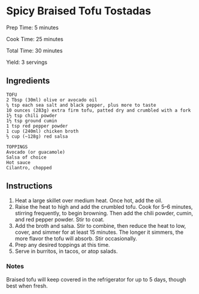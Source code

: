 # Spicy Braised Tofu Tostadas


Prep Time: 5 minutes

Cook Time: 25 minutes

Total Time: 30 minutes

Yield: 3 servings

## Ingredients

    TOFU
    2 Tbsp (30ml) olive or avocado oil
    ¼ tsp each sea salt and black pepper, plus more to taste
    10 ounces (283g) extra firm tofu, patted dry and crumbled with a fork
    1½ tsp chili powder
    1½ tsp ground cumin
    1 tsp red pepper powder
    1 cup (240ml) chicken broth
    ½ cup (~128g) red salsa

    TOPPINGS
    Avocado (or guacamole)
    Salsa of choice
    Hot sauce
    Cilantro, chopped

## Instructions

1. Heat a large skillet over medium heat. Once hot, add the oil.
2. Raise the heat to high and add the crumbled tofu. Cook for 5–6 minutes, stirring frequently, to begin browning. Then add the chili powder, cumin, and red pepper powder. Stir to coat.
3. Add the broth and salsa. Stir to combine, then reduce the heat to low, cover, and simmer for at least 15 minutes. The longer it simmers, the more flavor the tofu will absorb. Stir occasionally.
4. Prep any desired toppings at this time.
5. Serve in burritos, in tacos, or atop salads.

### Notes

Braised tofu will keep covered in the refrigerator for up to 5 days, though best when fresh.

